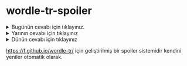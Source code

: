# wordle-tr-spoiler

<details>
  <summary>Bugünün cevabı için tıklayınız.</summary>
  <br>
    <b> düzey </b>
</details>

<details>
  <summary>Yarının cevabı için tıklayınız</summary>
  <br>
   <b> konuk </b>
</details>

<details>
  <summary>Dünün cevabı için tıklayınız </summary>
  <br>
  <b> kadro </b>
</details>

https://f.github.io/wordle-tr/ için geliştirilmiş bir spoiler sistemidir kendini yeniler otomatik olarak.


